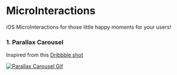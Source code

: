 # MicroInteractions
iOS MicroInteractions for those little happy moments for your users!

### 1. Parallax Carousel
Inspired from this [Dribbble shot](https://dribbble.com/shots/5585169-Book-App)

[![Parallax Carousel Gif](https://imgur.com/ehU7N7L.gif)](https://dribbble.com/shots/5585169-Book-App)
